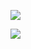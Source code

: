 ![](https://github-readme-stats.vercel.app/api?username=magiruuvelvet&show_icons=true&include_all_commits=true,&disable_animations=true&count_private=true&custom_title=%E3%83%9E%E3%82%AE%E3%83%AB%E3%82%A5%E3%83%BC%E3%83%99%E3%83%AB%E3%83%99%E3%83%83%E3%83%88%E3%81%AE%20GitHub%20%E7%B5%B1%E8%A8%88)

![](https://github-readme-stats.vercel.app/api/top-langs/?username=magiruuvelvet&layout=compact&hide=javascript,typescript,shell,php,css,html,python,perl,lisp,emacs%20lisp,dockerfile,assembly,qmake&locale=ja)

<!-- ![](https://github-profile-trophy.vercel.app/?username=magiruuvelvet) -->
